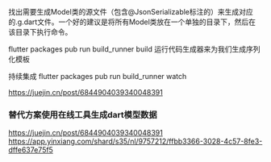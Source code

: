 找出需要生成Model类的源文件（包含@JsonSerializable标注的）来生成对应的.g.dart文件。一个好的建议是将所有Model类放在一个单独的目录下，然后在该目录下执行命令。

flutter packages pub run build_runner build
运行代码生成器来为我们生成序列化模板

持续集成
flutter packages pub run build_runner watch

https://juejin.cn/post/6844904039340048391

### 替代方案使用在线工具生成dart模型数据

https://juejin.cn/post/6844904039340048391  https://app.yinxiang.com/shard/s35/nl/9757212/ffbb3366-3028-4c57-8fe3-dffe637e75f5